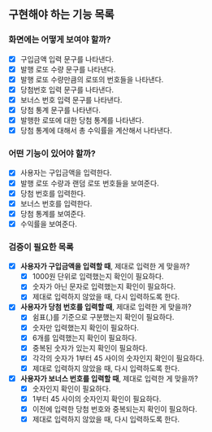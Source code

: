 ## 구현해야 하는 기능 목록
### 화면에는 어떻게 보여야 할까?
- [X] 구입금액 입력 문구를 나타낸다.
- [X] 발행 로또 수량 문구를 나타낸다.
- [X] 발행 로또 수량만큼의 로또의 번호들을 나타낸다.
- [X] 당첨번호 입력 문구를 나타낸다.
- [X] 보너스 번호 입력 문구를 나타낸다.
- [X] 당첨 통계 문구를 나타낸다.
- [X] 발행한 로또에 대한 당첨 통계를 나타낸다.
- [X] 당첨 통계에 대해서 총 수익률을 계산해서 나타낸다.

### 어떤 기능이 있어야 할까?
- [X] 사용자는 구입금액을 입력한다.
- [X] 발행 로또 수량과 랜덤 로또 번호들을 보여준다.
- [X] 당첨 번호를 입력한다.
- [X] 보너스 번호를 입력한다.
- [X] 당첨 통계를 보여준다.
- [X] 수익률을 보여준다.

### 검증이 필요한 목록
- [X] **사용자가 구입금액을 입력할 때**, 제대로 입력한 게 맞을까?
  - [X] 1000원 단위로 입력했는지 확인이 필요하다.
  - [X] 숫자가 아닌 문자로 입력했는지 확인이 필요하다.
  - [X] 제대로 입력하지 않았을 때, 다시 입력하도록 한다.

- [X] **사용자가 당첨 번호를 입력할 때**, 제대로 입력한 게 맞을까?
  - [X] 쉼표(,)를 기준으로 구분했는지 확인이 필요하다.
  - [X] 숫자만 입력했는지 확인이 필요하다.
  - [X] 6개를 입력했는지 확인이 필요하다.
  - [X] 중복된 숫자가 있는지 확인이 필요하다.
  - [X] 각각의 숫자가 1부터 45 사이의 숫자인지 확인이 필요하다.
  - [X] 제대로 입력하지 않았을 때, 다시 입력하도록 한다.

- [X] **사용자가 보너스 번호를 입력할 때**, 제대로 입력한 게 맞을까?
  - [X] 숫자인지 확인이 필요하다.
  - [X] 1부터 45 사이의 숫자인지 확인이 필요하다.
  - [X] 이전에 입력한 당첨 번호와 중복되는지 확인이 필요하다.
  - [X] 제대로 입력하지 않았을 때, 다시 입력하도록 한다.